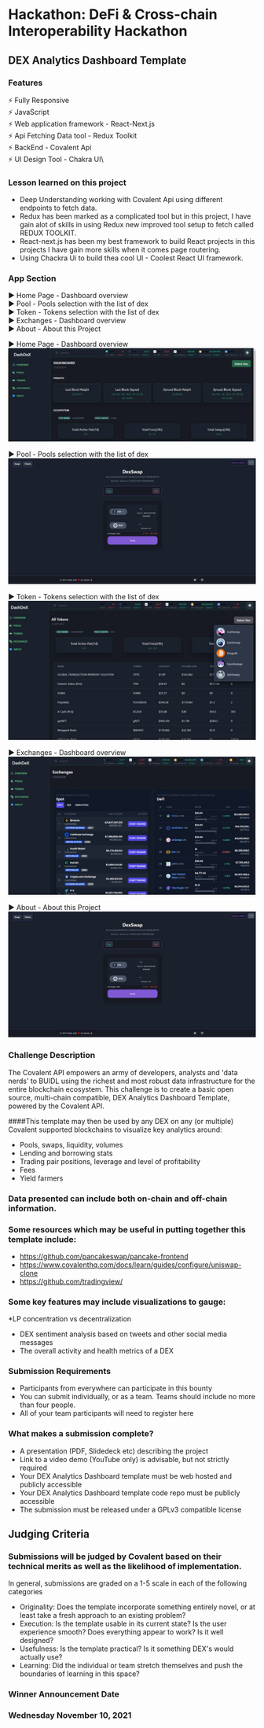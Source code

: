 # Hackathon: DeFi & Cross-chain Interoperability Hackathon
## DEX Analytics Dashboard Template

### Features
 :zap: Fully Responsive\
 :zap: JavaScript\
 :zap: Web application framework - React-Next.js\
 :zap: Api Fetching Data tool - Redux Toolkit\
 :zap: BackEnd  - Covalent Api\
 :zap: UI Design Tool - Chakra UI\
<!--  :zap: Host\Deployment - Vercel -->
 

### Lesson learned on this project
* Deep Understanding working with Covalent Api using different endpoints to fetch data.
* Redux has been marked as a complicated tool but in this project, I have gain alot of skills in using Redux new improved tool setup to fetch called REDUX TOOLKIT.
* React-next.js has been my best framework to build React projects in this projects I have gain more skills when it comes page routering. 
* Using Chackra Ui to build thea cool UI - Coolest React UI framework.  

### App Section
:arrow_forward: Home Page - Dashboard overview\
:arrow_forward: Pool - Pools selection with the list of dex\
:arrow_forward: Token - Tokens selection with the list of dex\
:arrow_forward: Exchanges - Dashboard overview\
:arrow_forward: About - About this Project

:arrow_forward: Home Page - Dashboard overview\
![defi_DexSwap](https://github.com/SabeloMkhwanzi/dex-dashboard-covalent-dapp/blob/main/DEX-Analytics-Template-SabeloMkhwanzi-dash.jpg)

:arrow_forward: Pool - Pools selection with the list of dex\
![defi_DexSwap](https://github.com/SabeloMkhwanzi/defi_DexSwap/blob/main/DexSwap_project.jpg)

:arrow_forward: Token - Tokens selection with the list of dex\
![defi_DexSwap](https://github.com/SabeloMkhwanzi/dex-dashboard-covalent-dapp/blob/main/DEX-Analytics-Template-SabeloMkhwanzi-tokens1.jpg)

:arrow_forward: Exchanges - Dashboard overview\
![defi_DexSwap](https://github.com/SabeloMkhwanzi/dex-dashboard-covalent-dapp/blob/main/DEX-Analytics-Template-SabeloMkhwanzi-dex.jpg)

:arrow_forward: About - About this Project
![defi_DexSwap](https://github.com/SabeloMkhwanzi/defi_DexSwap/blob/main/DexSwap_project.jpg)

### Challenge Description
The Covalent API empowers an army of developers, analysts and 'data nerds' to BUIDL using the richest and most robust data infrastructure for the entire blockchain ecosystem. This challenge is to create a basic open source, multi-chain compatible, DEX Analytics Dashboard Template, powered by the Covalent API.

####This template may then be used by any DEX on any (or multiple) Covalent supported blockchains to visualize key analytics around:

* Pools, swaps, liquidity, volumes
* Lending and borrowing stats
* Trading pair positions, leverage and level of profitability
* Fees
* Yield farmers

### Data presented can include both on-chain and off-chain information.

### Some resources which may be useful in putting together this template include:

* https://github.com/pancakeswap/pancake-frontend
* https://www.covalenthq.com/docs/learn/guides/configure/uniswap-clone
* https://github.com/tradingview/

### Some key features may include visualizations to gauge:

*LP concentration vs decentralization
* DEX sentiment analysis based on tweets and other social media messages
* The overall activity and health metrics of a DEX

### Submission Requirements
* Participants from everywhere can participate in this bounty
* You can submit individually, or as a team. Teams should include no more than four people.
* All of your team participants will need to register here

### What makes a submission complete?
* A presentation (PDF, Slidedeck etc) describing the project
* Link to a video demo (YouTube only) is advisable, but not strictly required
* Your DEX Analytics Dashboard template must be web hosted and publicly accessible
* Your DEX Analytics Dashboard template code repo must be publicly accessible
* The submission must be released under a GPLv3 compatible license

## Judging Criteria
### Submissions will be judged by Covalent based on their technical merits as well as the likelihood of implementation.

In general, submissions are graded on a 1-5 scale in each of the following categories

* Originality: Does the template incorporate something entirely novel, or at least take a fresh approach to an existing problem?
* Execution: Is the template usable in its current state? Is the user experience smooth? Does everything appear to work? Is it well designed?
* Usefulness: Is the template practical? Is it something DEX's would actually use?
* Learning: Did the individual or team stretch themselves and push the boundaries of learning in this space?

### Winner Announcement Date
### Wednesday November 10, 2021
